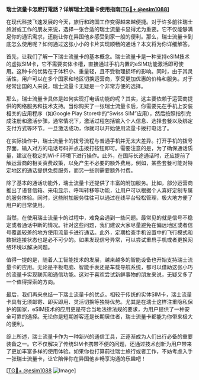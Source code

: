 **瑞士流量卡怎麽打電話？详解瑞士流量卡使用指南[[TG💪+ @esim1088](https://t.me/s/esim1088)]**

在现代科技飞速发展的今天，旅行和跨国工作变得越来越便捷。对于许多前往瑞士旅游或工作的朋友来说，选择一张合适的瑞士流量卡显得尤为重要。它不仅能够满足你的通讯需求，还能让你在异国他乡感受到家一般的便利。那么，瑞士流量卡到底怎么使用呢？如何通过这张小小的卡片实现顺畅的通话？本文将为你详细解答。

首先，让我们了解一下瑞士流量卡的基本概念。瑞士流量卡是一种支持eSIM技术的虚拟SIM卡，它不需要实体卡槽，直接通过手机内置的eSIM功能激活即可使用。这种卡的优势在于体积小、重量轻，且不受物理损坏的影响。同时，由于其灵活性，用户可以在多个国家和地区切换运营商，享受更加优惠的价格和服务。对于经常出国的人来说，瑞士流量卡无疑是一个非常方便的选择。

那么，瑞士流量卡具体是如何实现打电话功能的呢？其实，这主要依赖于运营商提供的网络服务和技术支持。当你购买了一张瑞士流量卡后，你需要先在手机上安装相关的应用程序（如Google Play Store中的“Swiss SIM”应用），然后按照指引完成注册和激活步骤。通常情况下，激活过程包括输入个人信息、选择套餐以及绑定支付方式等环节。一旦激活成功，你就可以开始使用流量卡拨打电话了。

在实际操作中，瑞士流量卡的拨号流程与普通手机并无太大差异。打开手机的拨号界面，输入对方的电话号码并点击拨打按钮即可。需要注意的是，为了确保通话质量，建议在稳定的Wi-Fi环境下进行操作。此外，在国际长途通话时，还应提前了解运营商的相关资费政策，以免产生不必要的额外费用。例如，某些套餐可能对特定地区的通话提供免费服务，而另一些则需要额外付费。

除了基本的通话功能外，瑞士流量卡还提供了丰富的附加服务。比如，部分运营商推出了语音信箱、来电显示、呼叫转移等功能，让用户可以根据个人喜好定制专属的服务体验。同时，这些附加服务往往可以通过在线平台轻松管理，极大地方便了用户的日常使用。

当然，在使用瑞士流量卡的过程中，难免会遇到一些问题。最常见的就是信号不稳定或者通话中断的情况。针对这些问题，我们建议大家尽量避免在偏远地区或者信号覆盖较差的地方使用流量卡进行通话。此外，定期检查手机设置中的飞行模式和数据连接状态也是必不可少的。如果发现信号异常，可以尝试重启手机或者更换网络环境以解决问题。

值得一提的是，随着人工智能技术的发展，越来越多的智能设备也开始支持瑞士流量卡的应用。无论是平板电脑、智能手表还是车载导航系统，都可以借助这张小巧的流量卡实现联网和通信功能。这对于喜欢尝试新鲜事物的朋友来说，无疑又多了一个值得探索的方向。

最后，我们再来总结一下瑞士流量卡的优点。相较于传统的实体SIM卡，瑞士流量卡具有无须邮寄、即买即用、灵活切换等独特优势。尤其是在瑞士这样注重隐私保护的国家，eSIM技术的应用更是符合当地法律法规的要求，为用户提供了一种安全可靠的选择。无论你是短期游客还是长期居住者，瑞士流量卡都能为你带来极大的便利。

综上所述，瑞士流量卡作为一种新兴的通信工具，正逐渐成为人们出行必备的重要装备之一。它不仅解决了传统SIM卡携带不便的问题，还通过技术创新为用户带来了更加丰富多样的使用体验。如果你也打算前往瑞士旅行或者工作，不妨考虑入手一张瑞士流量卡，让它陪伴你在异国他乡畅享沟通的乐趣吧！

[[TG💪+ @esim1088](https://t.me/s/esim1088) ![Image](https://i.postimg.cc/4NQfJmqS/Snipaste-2025-05-13-00-14-12.png)]